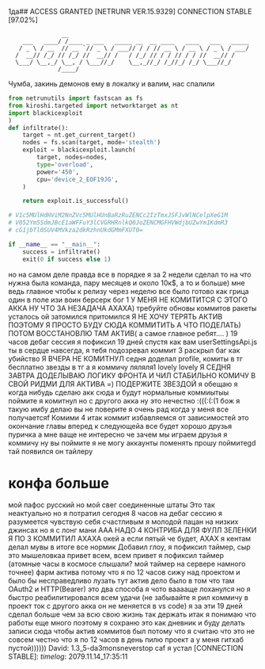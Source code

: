 1да## ACCESS GRANTED [NETRUNR VER.15.9329] CONNECTION STABLE [97.02%]



```text
               __                                                   
    ___   ____/ /____ _ ___   _____ __  __ ____   ____   ___   _____
   / _ \ / __  // __ `// _ \ / ___// / / // __ \ / __ \ / _ \ / ___/
  /  __// /_/ // /_/ //  __// /   / /_/ // / / // / / //  __// /    
  \___/ \__,_/ \__, / \___//_/    \__,_//_/ /_//_/ /_/ \___//_/     
              /____/                                                
```
Чумба, закинь демонов ему в локалку и валим, нас спалили

```python
from netrunutils import fastscan as fs
from kiroshi.targeted import networktarget as nt
import blackicexploit
)
def infiltrate():
    target = nt.get_current_target() 
    nodes = fs.scan(target, mode='stealth')
    exploit = blackicexploit.launch(
        target, nodes=nodes,
        type='overload',
        power='450',
        cpu='device_2_EOF19JG',
    )

    return exploit.is_successful()

# V1c5MUlHdHViM2NnZVc5MUlHUnBaRzRuZENCc2IzTmxJSFJvWlNCelpXeG1M
# V052Ym5SdmJBcE1aWFFuY3lCVGRHRnlkQ0JoZENCMGFHVWdjbUZwYm1KdmR3
# cG1jbTl0SUV4MVkza2dkRzhnUkdGMmFXUT0=

if __name__ == "__main__":
    success = infiltrate()
    exit(0 if success else 1)
```
но на самом деле правда все в порядке я за 2 недели сделал то на что нужна была команда, пару месяцев и около 10к$, а то и больше)
мне ведь главное чтобы к релизу через неделю все было готово
как грица один в поле изи воин берсерк бог 1
У МЕНЯ НЕ КОМИТИТСЯ С ЭТОГО АККА НУ ЧТО ЗА НЕЗАДАЧА АХАХА)
требуйте обновы коммитов
ракеты
усталось ой затомился притомился
Я НЕ ХОЧУ ТЕРЯТЬ АКТИВ ПОЭТОМУ Я ПРОСТО БУДУ СЮДА КОММИТИТЬ А ЧТО ПОДЕЛАТЬ) ПОТОМ ВОССТАНОВЛЮ ТАМ АКТИВ(
а самое главное ребят.... )
19 часов дебаг сессия я пофиксил 19 дней спустя как вам
userSettingsApi.js ты в сердце навсегда, я тебя подозревал коммит 3
раскрыл баг как убийство
Я ВЧЕРА НЕ КОМИТНУЛ
седня доделал profile, комиты в тг бесплатно
звезды в тг а я коммичу ляляля1 lovely lovely
Я СЕДНЯ ЗАВТРА ДОДЕЛЫВАЮ ЛОГИКУ ФРОНТА И ЧИЛ
СТАБИЛЬНО КОМИЧУ В СВОЙ РИДМИ ДЛЯ АКТИВА =) ПОДЕРЖИТЕ ЗВЕЗДОЙ
я обещаю я когда нибудь сделаю акк сюда и будут нормальные коммиытыы
поймите я комитнул но с другого акка ну это нечестно :(((:(:(1
бож я такую имбу делаю вы не поверите я очень рад когда у меня все получаетсяf Комими 4
итак коммит избавляемся от зависимостей это окончание главы вперед к следующейа
все будет хорошо друзья пуричка а мне ваще не интересно че зачем мы играем
друзья я коммичу ну вы поймите я не могу аккаунты поменять прошу поймитеgd
тай появился он тайлеру
# конфа больше
мой пафос русский но мой свег соединенные штаты
Это так неактуально но я потратил сегодня 8 часов на дебаг сессию
я разумеется чувствую себя счастливым
я молодой пацан на низких джинсах но я с лонг мани
ААА НАДО 4 КОНТРИБА ДЛЯ ФУЛЛ ЗЕЛЕНКИ Я ПО 3 КОММИТИЛ АХАХА
окей а если пятый че будет, АХАХ
я кентам делал мувы в итоге все нормик
Добавил глоу, я пофиксил таймер, сыр это мышеловкаа
привет всем, всем привет я пофиксил таймер (атомные часы в космосе слышали? мой таймер на сервере намного точнее)
фарм актива потому что я по 12 часов сижу над проектом и было бы несправедливо лузать тут актив
дело было в том что там OAuth2 и HTTP(Bearer) это два способа я чото вааааще лоханулся но я быстро реабилитировался всем удачи (не забывайте я рил коммичу в проект ток с другого акка он не меняется в vs code)
я за эти 19 дней сделал больше чем за всю свою жизнь так держать
итак я понимаю что работы еще много поэтому я сохраню это как дневник и буду делать записи сюда чтобы актив коммитов был потому что я считаю что это не совсем честно что я по 12 часов в день пилю проект а у меня гитхаб пустой))))))
David: 1.3_5-da3monsneverstop caf
я устал
[CONNECTION STABLE]:
_timelog_: 2079.11.14_17:35:11
